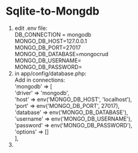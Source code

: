 # Sqlite-to-Mongdb

1. edit .env file:  
  DB_CONNECTION = mongodb   
  MONGO_DB_HOST=127.0.0.1   
  MONGO_DB_PORT=27017  
  MONGO_DB_DATABASE=mongocrud  
  MONGO_DB_USERNAME=  
  MONGO_DB_PASSWORD=  
1. in app/config/database.php:  
  Add in connections:  
  'mongodb' => [   
'driver' => 'mongodb',  
'host' => env('MONGO_DB_HOST', 'localhost'),  
'port' => env('MONGO_DB_PORT', 27017),  
'database' => env('MONGO_DB_DATABASE'),  
'username' => env('MONGO_DB_USERNAME'),  
'password' => env('MONGO_DB_PASSWORD'),  
'options' => []  
],
1.

